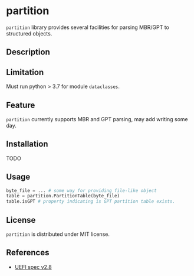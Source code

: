 # partition
`partition` library provides several facilities for parsing MBR/GPT to
structured objects.

## Description

## Limitation
Must run python > 3.7 for module `dataclasses`.

## Feature
`partition` currently supports MBR and GPT parsing, may add writing some day.

## Installation
TODO

## Usage
```python
byte_file = ... # some way for providing file-like object
table = partition.PartitionTable(byte_file)
table.isGPT # property indicating is GPT partition table exists.
```

## License
`partition` is distributed under MIT license.

## References
- [UEFI spec v2.8](https://uefi.org/sites/default/files/resources/UEFI_Spec_2_8_final.pdf)
